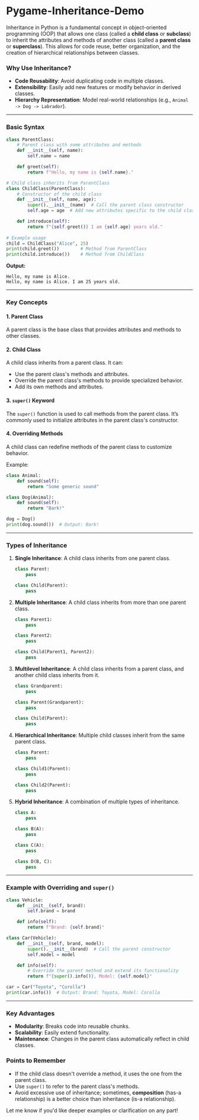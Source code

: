 # Pygame-Inheritance-Demo

Inheritance in Python is a fundamental concept in object-oriented programming (OOP) that allows one class (called a **child class** or **subclass**) to inherit the attributes and methods of another class (called a **parent class** or **superclass**). This allows for code reuse, better organization, and the creation of hierarchical relationships between classes.

### **Why Use Inheritance?**
- **Code Reusability**: Avoid duplicating code in multiple classes.
- **Extensibility**: Easily add new features or modify behavior in derived classes.
- **Hierarchy Representation**: Model real-world relationships (e.g., `Animal -> Dog -> Labrador`).

---

### **Basic Syntax**
```python
class ParentClass:
    # Parent class with some attributes and methods
    def __init__(self, name):
        self.name = name

    def greet(self):
        return f"Hello, my name is {self.name}."

# Child class inherits from ParentClass
class ChildClass(ParentClass):
    # Constructor of the child class
    def __init__(self, name, age):
        super().__init__(name)  # Call the parent class constructor
        self.age = age  # Add new attributes specific to the child class

    def introduce(self):
        return f"{self.greet()} I am {self.age} years old."
    
# Example usage
child = ChildClass("Alice", 25)
print(child.greet())        # Method from ParentClass
print(child.introduce())    # Method from ChildClass
```

**Output:**
```
Hello, my name is Alice.
Hello, my name is Alice. I am 25 years old.
```

---

### **Key Concepts**

#### 1. **Parent Class**
A parent class is the base class that provides attributes and methods to other classes.

#### 2. **Child Class**
A child class inherits from a parent class. It can:
- Use the parent class's methods and attributes.
- Override the parent class's methods to provide specialized behavior.
- Add its own methods and attributes.

#### 3. **`super()` Keyword**
The `super()` function is used to call methods from the parent class. It’s commonly used to initialize attributes in the parent class's constructor.

#### 4. **Overriding Methods**
A child class can redefine methods of the parent class to customize behavior.

Example:
```python
class Animal:
    def sound(self):
        return "Some generic sound"

class Dog(Animal):
    def sound(self):
        return "Bark!"

dog = Dog()
print(dog.sound())  # Output: Bark!
```

---

### **Types of Inheritance**

1. **Single Inheritance**: A child class inherits from one parent class.
    ```python
    class Parent:
        pass

    class Child(Parent):
        pass
    ```

2. **Multiple Inheritance**: A child class inherits from more than one parent class.
    ```python
    class Parent1:
        pass

    class Parent2:
        pass

    class Child(Parent1, Parent2):
        pass
    ```

3. **Multilevel Inheritance**: A child class inherits from a parent class, and another child class inherits from it.
    ```python
    class Grandparent:
        pass

    class Parent(Grandparent):
        pass

    class Child(Parent):
        pass
    ```

4. **Hierarchical Inheritance**: Multiple child classes inherit from the same parent class.
    ```python
    class Parent:
        pass

    class Child1(Parent):
        pass

    class Child2(Parent):
        pass
    ```

5. **Hybrid Inheritance**: A combination of multiple types of inheritance.
    ```python
    class A:
        pass

    class B(A):
        pass

    class C(A):
        pass

    class D(B, C):
        pass
    ```

---

### **Example with Overriding and `super()`**
```python
class Vehicle:
    def __init__(self, brand):
        self.brand = brand

    def info(self):
        return f"Brand: {self.brand}"

class Car(Vehicle):
    def __init__(self, brand, model):
        super().__init__(brand)  # Call the parent constructor
        self.model = model

    def info(self):
        # Override the parent method and extend its functionality
        return f"{super().info()}, Model: {self.model}"

car = Car("Toyota", "Corolla")
print(car.info())  # Output: Brand: Toyota, Model: Corolla
```

---

### **Key Advantages**
- **Modularity**: Breaks code into reusable chunks.
- **Scalability**: Easily extend functionality.
- **Maintenance**: Changes in the parent class automatically reflect in child classes.

### **Points to Remember**
- If the child class doesn't override a method, it uses the one from the parent class.
- Use `super()` to refer to the parent class's methods.
- Avoid excessive use of inheritance; sometimes, **composition** (has-a relationship) is a better choice than inheritance (is-a relationship).

Let me know if you'd like deeper examples or clarification on any part!
